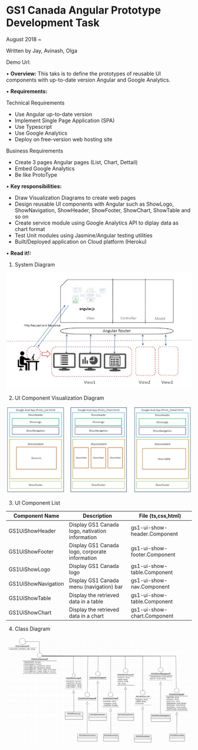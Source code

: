 # GS1 Canada Angular Prototype Development Task
August 2018 ~ 

Written by Jay, Avinash, Olga

Demo Url: 

• **Overview:** This taks is to define the prototypes of reusable UI components with up-to-date version Angular and Google Analytics.

• **Requirements:**

Technical Requirements 

- Use Angular up-to-date version 
- Implement Single Page Application (SPA) 
- Use Typescript 
- Use Google Analytics
- Deploy on free-version web hosting site

Business Requirements 

- Create 3 pages Angular pages (List, Chart, Dettail)
- Embed Google Analytics 
- Be like ProtoType 

• **Key responsibilities:**
- Draw Visualization Diagrams to create web pages
- Design reusable UI components with Angular such as ShowLogo, ShowNavigation, ShowHeader, ShowFooter, ShowChart, ShowTable and so on
- Create service module using Google Analytics API to diplay data as chart format
- Test Unit modules using Jasmine/Angular testing utilities
- Built/Deployed application on Cloud platform (Heroku)

• **Read it!:**

1. System Diagram

![eps01](https://github.com/Gs1TestTeam/GS1_Angular_Prototype/blob/master/src/assets/image/system-diagram.jpg)

2. UI Component Visualization Diagram

![eps02](https://github.com/Gs1TestTeam/GS1_Angular_Prototype/blob/master/src/assets/image/visual-diagrams.jpg)

3. UI Component List

|Component Name|Description|File (ts,css,html)|
| ------------ | --------- | ---------------- |
|GS1UiShowHeader|Display GS1 Canada logo, nativation information|gs1-ui-show-header.Component|
|GS1UiShowFooter|Display GS1 Canada logo, corporate information|gs1-ui-show-footer.Component|
|GS1UiShowLogo|Display GS1 Canada logo|gs1-ui-show-table.Component|
|GS1UiShowNavigation|Display GS1 Canada menu (navigation) bar|gs1-ui-show-nav.Component|
|GS1UiShowTable|Display the retrieved data in a table|gs1-ui-show-table.Component|
|GS1UiShowChart|Display the retrieved data in a chart|gs1-ui-show-chart.Component|

4. Class Diagram

![eps03](https://github.com/Gs1TestTeam/GS1_Angular_Prototype/blob/master/src/assets/image/class-diagram.jpg)






